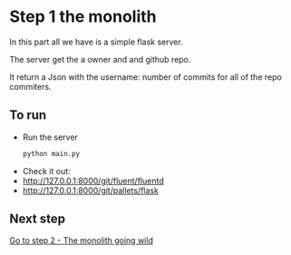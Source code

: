 Step 1 the monolith
===================

In this part all we have is a simple flask server.

The server get the a owner and and github repo.

It return a Json with the username: number of commits for all of the repo commiters.

To run
------

* Run the server
    ```bash
    python main.py
    ```
* Check it out:
* http://127.0.0.1:8000/git/fluent/fluentd
* http://127.0.0.1:8000/git/pallets/flask

Next step
---------
[Go to step 2 - The monolith going wild](https://github.com/itielshwartz/jaeger-hello-world/tree/step-2-the-monolith-going-wild)
